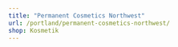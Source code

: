 ```yaml
---
title: "Permanent Cosmetics Northwest"
url: /portland/permanent-cosmetics-northwest/
shop: Kosmetik
---
```

